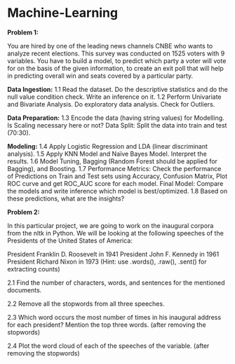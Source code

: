 # Machine-Learning

**Problem 1:**

You are hired by one of the leading news channels CNBE who wants to analyze recent elections. This survey was conducted on 1525 voters with 9 variables. You have to build a model, to predict which party a voter will vote for on the basis of the given information, to create an exit poll that will help in predicting overall win and seats covered by a particular party.

**Data Ingestion:**
1.1 Read the dataset. Do the descriptive statistics and do the null value condition check. Write an inference on it. 
1.2 Perform Univariate and Bivariate Analysis. Do exploratory data analysis. Check for Outliers.

**Data Preparation:**
1.3 Encode the data (having string values) for Modelling. Is Scaling necessary here or not? Data Split: Split the data into train and test (70:30). 

**Modeling:**
1.4 Apply Logistic Regression and LDA (linear discriminant analysis). 
1.5 Apply KNN Model and Naïve Bayes Model. Interpret the results.
1.6 Model Tuning, Bagging (Random Forest should be applied for Bagging), and Boosting. 
1.7 Performance Metrics: Check the performance of Predictions on Train and Test sets using Accuracy, Confusion Matrix, Plot ROC curve and get ROC_AUC score for each model. Final Model: Compare the models and write inference which model is best/optimized.
1.8 Based on these predictions, what are the insights? 

**Problem 2:**

In this particular project, we are going to work on the inaugural corpora from the nltk in Python. We will be looking at the following speeches of the Presidents of the United States of America:

President Franklin D. Roosevelt in 1941
President John F. Kennedy in 1961
President Richard Nixon in 1973
(Hint: use .words(), .raw(), .sent() for extracting counts)

2.1 Find the number of characters, words, and sentences for the mentioned documents.

2.2 Remove all the stopwords from all three speeches.

2.3 Which word occurs the most number of times in his inaugural address for each president? Mention the top three words. (after removing the stopwords) 

2.4 Plot the word cloud of each of the speeches of the variable. (after removing the stopwords) 
